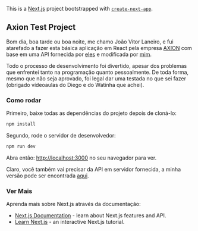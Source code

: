 This is a [Next.js](https://nextjs.org) project bootstrapped with [`create-next-app`](https://nextjs.org/docs/pages/api-reference/create-next-app).

## Axion Test Project

Bom dia, boa tarde ou boa noite, me chamo João Vitor Laneiro, e fui atarefado a fazer esta básica aplicação em React pela empresa [AXION](https://axion.company/) com base em uma API fornecida por [eles](https://github.com/AxionCompany/axion-test) e modificada por [mim](https://github.com/JoaoVBLaneiro/orange-axion-test).

Todo o processo de desenvolvimento foi divertido, apesar dos problemas que enfrentei tanto na programação quanto pessoalmente. De toda forma, mesmo que não seja aprovado, foi legal dar uma testada no que sei fazer (obrigado vídeoaulas do Diego e do Watinha que achei).

### Como rodar

Primeiro, baixe todas as dependências do projeto depois de cloná-lo:
```bash
npm install
```

Segundo, rode o servidor de desenvolvedor:
```bash
npm run dev
```

Abra então: [http://localhost:3000](http://localhost:3000) no seu navegador para ver.

Claro, você também vai precisar da API em servidor fornecida, a minha versão pode ser encontrada [aqui](https://github.com/JoaoVBLaneiro/orange-axion-test).


### Ver Mais
Aprenda mais sobre Next.js através da documentação:

- [Next.js Documentation](https://nextjs.org/docs) - learn about Next.js features and API.
- [Learn Next.js](https://nextjs.org/learn-pages-router) - an interactive Next.js tutorial.